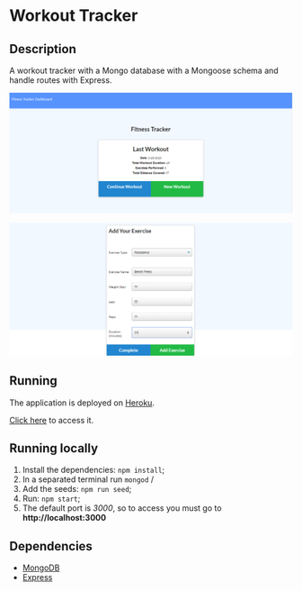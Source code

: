 # Workout Tracker

## Description

  A workout tracker with a Mongo database with a Mongoose schema and handle routes with Express.

 ![home](https://github.com/tvolpatto/workout-tracker/blob/master/public/images/screen1.png)

 ![Adding exercise](https://github.com/tvolpatto/workout-tracker/blob/master/public/images/screen2.png)


 ## Running 

 The application is deployed on [Heroku](https://www.heroku.com/home).

 [Click here](https://workout-tracker-2000.herokuapp.com/) to access it.

 ## Running locally

 1. Install the dependencies: ```npm install```;
 2. In a separated terminal run ```mongod``` /
 3. Add the seeds: ```npm run seed```;
 4. Run: ```npm start```;
 5. The default  port is *3000*, so to access you must go to **http://localhost:3000**


## Dependencies

   * [MongoDB](https://www.mongodb.com/)
   * [Express](https://expressjs.com/)






